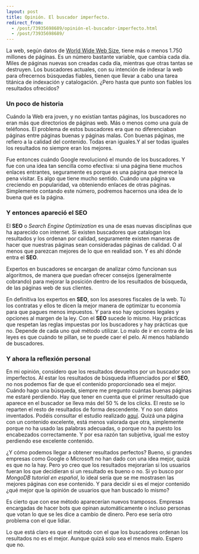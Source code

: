 ```yaml
---
layout: post
title: Opinión. El buscador imperfecto.
redirect_from:
  - /post/73935698689/opinión-el-buscador-imperfecto.html
  - /post/73935698689/
---
```


<p>La web, según datos de <a href="http://www.worldwidewebsize.com/">World Wide Web Size</a>, tiene más o menos 1.750 millones de páginas. Es un número bastante variable, que cambia cada día. Miles de páginas nuevas son creadas cada día, mientras que otras tantas se destruyen. Los buscadores actuales, con su intención de indexar la web para ofrecernos búsquedas fiables, tienen que llevar a cabo una tarea titánica de indexación y catalogación. ¿Pero hasta que punto son fiables los resultados ofrecidos?</p>

<h3>Un poco de historia</h3>

<p>Cuándo la Web era joven, y no existían tantas páginas, los buscadores no eran más que directorios de páginas web. Más o menos como una guía de teléfonos. El problema de estos buscadores era que no diferenciaban páginas entre páginas buenas y páginas malas. Con buenas páginas, me refiero a la calidad del contenido. Todas eran iguales.Y al ser todas iguales los resultados no siempre eran los mejores.</p>

<p>Fue entonces cuándo Google revolucionó el mundo de los buscadores. Y fue con una idea tan sencilla como efectiva: si una página tiene muchos enlaces entrantes, seguramente es porque es una página que merece la pena visitar. Es algo que tiene mucho sentido. Cuándo una página va creciendo en popularidad, va obteniendo enlaces de otras páginas. Simplemente contando este número, podremos hacernos una idea de lo buena qué es la página.</p>

<h3>Y entonces apareció el SEO</h3>

<p>El <strong>SEO</strong> o <em>Search Engine Optimization</em> es una de esas nuevas disciplinas que ha aparecido con internet. Si existen buscadores que catalogan los resultados y los ordenan por calidad, seguramente existen maneras de hacer que nuestras páginas sean consideradas páginas de calidad. O al menos que parezcan mejores de lo que en realidad son. Y es ahí dónde entra el <strong>SEO</strong>.</p>

<p>Expertos en buscadores se encargan de analizar cómo funcionan sus algoritmos, de manera que puedan ofrecer consejos (generalmente cobrando) para mejorar la posición dentro de los resultados de búsqueda, de las páginas web de sus clientes.</p>

<p>En definitiva los expertos en <strong>SEO</strong>, son los asesores fiscales de la web. Tú los contratas y ellos te dicen la mejor manera de optimizar tu economía para que pagues menos impuestos. Y para eso hay opciones legales y opciones al margen de la ley. Con el <strong>SEO</strong> sucede lo mismo. Hay prácticas que respetan las reglas impuestas por los buscadores y hay prácticas que no. Depende de cada uno qué método utilizar. Lo malo de ir en contra de las leyes es que cuándo te pillan, se te puede caer el pelo. Al menos hablando de buscadores.</p>

<h3>Y ahora la reflexión personal</h3>

<p>En mi opinión, considero que los resultados devueltos por un buscador son imperfectos. Al estar los resultados de búsqueda influenciados por el <strong>SEO</strong>, no nos podemos fiar de que el contenido proporcionado sea el mejor. Cuándo hago una búsqueda, siempre me pregunto cuántas buenas páginas me estaré perdiendo. Hay que tener en cuenta que el primer resultado que aparece en el buscador se lleva más del 50 % de los clicks. El resto se lo reparten el resto de resultados de forma descendente. Y no son datos inventados. Podéis consultar el estudio realizado <a href="http://www.seoresearcher.com/distribution-of-clicks-on-googles-serps-and-eye-tracking-analysis.htm">aquí</a>. Quizá una página con un contenido excelente, está menos valorada que otra, simplemente porque no ha usado las palabras adecuadas, o porque no ha puesto los encabezados correctamente. Y por esa razón tan subjetiva, igual me estoy perdiendo ese excelente contenido.</p>

<p>¿Y cómo podemos llegar a obtener resultados perfectos? Bueno, si grandes empresas como Google o Microsoft no han dado con una idea mejor, quizá es que no la hay. Pero yo creo que los resultados mejorarían si los usuarios fueran los que decidieran si un resultado es bueno o no. Si yo busco por <em>MongoDB tutorial en español</em>, lo ideal sería que se me mostrasen las mejores páginas con ese contenido. Y para decidir si es el mejor contenido ¿qué mejor que la opinión de usuarios que han buscado lo mismo?</p>

<p>Es cierto que con ese método aparecerían nuevos tramposos. Empresas encargadas de hacer bots que opinan automáticamente o incluso personas que votan lo que se les dice a cambio de dinero. Pero ese sería otro problema con el que lidiar.</p>

<p>Lo que está claro es que el método con el que los buscadores ordenan los resultados no es el mejor. Aunque quizá solo sea el menos malo. Espero que no.</p>
